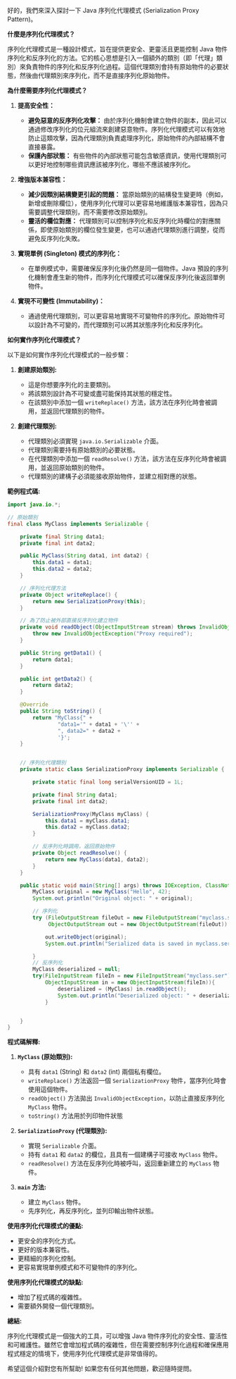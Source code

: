 好的，我們來深入探討一下 Java 序列化代理模式 (Serialization Proxy Pattern)。

**什麼是序列化代理模式？**

序列化代理模式是一種設計模式，旨在提供更安全、更靈活且更能控制 Java 物件序列化和反序列化的方法。它的核心思想是引入一個額外的類別（即「代理」類別）來負責物件的序列化和反序列化過程。這個代理類別會持有原始物件的必要狀態，然後由代理類別來序列化，而不是直接序列化原始物件。

**為什麼需要序列化代理模式？**

1.  **提高安全性：**
    *   **避免惡意的反序列化攻擊：** 由於序列化機制會建立物件的副本，因此可以通過修改序列化的位元組流來創建惡意物件。序列化代理模式可以有效地防止這類攻擊，因為代理類別負責處理序列化，原始物件的內部結構不會直接暴露。
    *   **保護內部狀態：** 有些物件的內部狀態可能包含敏感資訊，使用代理類別可以更好地控制哪些資訊應該被序列化，哪些不應該被序列化。

2.  **增強版本兼容性：**
    *   **減少因類別結構變更引起的問題：** 當原始類別的結構發生變更時（例如，新增或刪除欄位），使用序列化代理可以更容易地維護版本兼容性，因為只需要調整代理類別，而不需要修改原始類別。
    *   **靈活的欄位對應：** 代理類別可以控制序列化和反序列化時欄位的對應關係，即使原始類別的欄位發生變更，也可以通過代理類別進行調整，從而避免反序列化失敗。

3.  **實現單例 (Singleton) 模式的序列化：**
    *   在單例模式中，需要確保反序列化後仍然是同一個物件。Java 預設的序列化機制會產生新的物件，而序列化代理模式可以確保反序列化後返回單例物件。

4.  **實現不可變性 (Immutability)：**
    *   通過使用代理類別，可以更容易地實現不可變物件的序列化。原始物件可以設計為不可變的，而代理類別可以將其狀態序列化和反序列化。

**如何實作序列化代理模式？**

以下是如何實作序列化代理模式的一般步驟：

1.  **創建原始類別:**
    *   這是你想要序列化的主要類別。
    *   將該類別設計為不可變或盡可能保持其狀態的穩定性。
    *   在該類別中添加一個 `writeReplace()` 方法，該方法在序列化時會被調用，並返回代理類別的物件。

2.  **創建代理類別:**
    *   代理類別必須實現 `java.io.Serializable` 介面。
    *   代理類別需要持有原始類別的必要狀態。
    *   在代理類別中添加一個 `readResolve()` 方法，該方法在反序列化時會被調用，並返回原始類別的物件。
    *   代理類別的建構子必須能接收原始物件，並建立相對應的狀態。

**範例程式碼:**

```java
import java.io.*;

// 原始類別
final class MyClass implements Serializable {

    private final String data1;
    private final int data2;

    public MyClass(String data1, int data2) {
        this.data1 = data1;
        this.data2 = data2;
    }

    // 序列化代理方法
    private Object writeReplace() {
        return new SerializationProxy(this);
    }

    // 為了防止被外部直接反序列化建立物件
    private void readObject(ObjectInputStream stream) throws InvalidObjectException {
        throw new InvalidObjectException("Proxy required");
    }

    public String getData1() {
        return data1;
    }

    public int getData2() {
        return data2;
    }

    @Override
    public String toString() {
        return "MyClass{" +
                "data1='" + data1 + '\'' +
                ", data2=" + data2 +
                '}';
    }


    // 序列化代理類別
    private static class SerializationProxy implements Serializable {

        private static final long serialVersionUID = 1L;

        private final String data1;
        private final int data2;

        SerializationProxy(MyClass myClass) {
            this.data1 = myClass.data1;
            this.data2 = myClass.data2;
        }

        // 反序列化時調用，返回原始物件
        private Object readResolve() {
            return new MyClass(data1, data2);
        }
    }

    public static void main(String[] args) throws IOException, ClassNotFoundException {
        MyClass original = new MyClass("Hello", 42);
        System.out.println("Original object: " + original);

        // 序列化
        try (FileOutputStream fileOut = new FileOutputStream("myclass.ser");
             ObjectOutputStream out = new ObjectOutputStream(fileOut)) {

            out.writeObject(original);
            System.out.println("Serialized data is saved in myclass.ser");

        }
        // 反序列化
        MyClass deserialized = null;
        try(FileInputStream fileIn = new FileInputStream("myclass.ser");
            ObjectInputStream in = new ObjectInputStream(fileIn)){
                deserialized = (MyClass) in.readObject();
                System.out.println("Deserialized object: " + deserialized);
            }


    }
}
```

**程式碼解釋:**

1.  **`MyClass` (原始類別):**
    *   具有 `data1` (String) 和 `data2` (int) 兩個私有欄位。
    *   `writeReplace()` 方法返回一個 `SerializationProxy` 物件，當序列化時會使用這個物件。
    *   `readObject()` 方法拋出 `InvalidObjectException`，以防止直接反序列化 `MyClass` 物件。
    *   `toString()` 方法用於列印物件狀態

2.  **`SerializationProxy` (代理類別):**
    *   實現 `Serializable` 介面。
    *   持有 `data1` 和 `data2` 的欄位，且具有一個建構子可接收 `MyClass` 物件。
    *   `readResolve()` 方法在反序列化時被呼叫，返回重新建立的 `MyClass` 物件。

3.  **`main` 方法:**
    *  建立 `MyClass` 物件。
    *   先序列化，再反序列化，並列印輸出物件狀態。

**使用序列化代理模式的優點:**

*   更安全的序列化方式。
*   更好的版本兼容性。
*   更精細的序列化控制。
*   更容易實現單例模式和不可變物件的序列化。

**使用序列化代理模式的缺點:**

*   增加了程式碼的複雜性。
*   需要額外開發一個代理類別。

**總結:**

序列化代理模式是一個強大的工具，可以增強 Java 物件序列化的安全性、靈活性和可維護性。雖然它會增加程式碼的複雜性，但在需要控制序列化過程和確保應用程式穩定的情境下，使用序列化代理模式是非常值得的。

希望這個介紹對您有所幫助! 如果您有任何其他問題，歡迎隨時提問。
